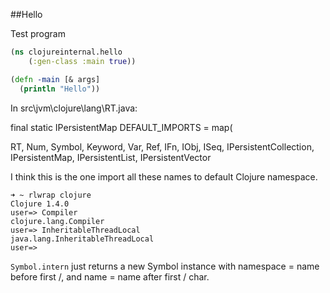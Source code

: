 ##Hello

Test program

```clojure
(ns clojureinternal.hello
    (:gen-class :main true))

(defn -main [& args]
  (println "Hello"))
```

In src\jvm\clojure\lang\RT.java:

final static IPersistentMap DEFAULT_IMPORTS = map(

RT, Num, Symbol, Keyword, Var, Ref, IFn, IObj, ISeq, IPersistentCollection, IPersistentMap, IPersistentList, IPersistentVector

I think this is the one import all these names to default Clojure namespace.
```
➜ ~ rlwrap clojure
Clojure 1.4.0
user=> Compiler
clojure.lang.Compiler
user=> InheritableThreadLocal
java.lang.InheritableThreadLocal
user=>
```

`Symbol.intern` just returns a new Symbol instance with namespace = name before first /, and name = name after first / char. 
